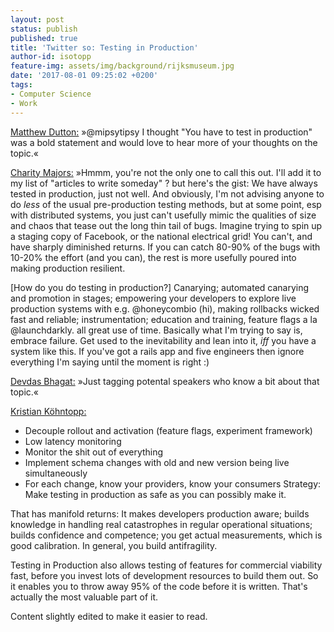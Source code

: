 ```yaml
---
layout: post
status: publish
published: true
title: 'Twitter so: Testing in Production'
author-id: isotopp
feature-img: assets/img/background/rijksmuseum.jpg
date: '2017-08-01 09:25:02 +0200'
tags:
- Computer Science
- Work
---
```

[Matthew Dutton:](https://twitter.com/matthewrdutton/status/892007581639737344)
»@mipsytipsy I thought "You have to test in production" was a bold statement
and would love to hear more of your thoughts on the
topic.«

[Charity Majors:](https://twitter.com/mipsytipsy/status/892048269651484672)
»Hmmm, you're not the only one to call this out. I'll add it to my list of
"articles to write someday" ? but here's the gist: We have always tested in
production, just not well. And obviously, I'm not advising anyone to do
_less_ of the usual pre-production testing methods, but at some point, esp
with distributed systems, you just can't usefully mimic the qualities of
size and chaos that tease out the long thin tail of bugs. Imagine trying to
spin up a staging copy of Facebook, or the national electrical grid! You
can't, and have sharply diminished returns. If you can catch 80-90% of the
bugs with 10-20% the effort (and you can), the rest is more usefully poured
into making production resilient. 

[How do you do testing in production?] Canarying; automated canarying and
promotion in stages; empowering your developers to explore live production
systems with e.g. @honeycombio (hi), making rollbacks wicked fast and
reliable; instrumentation; education and training, feature flags a la
@launchdarkly. all great use of time. Basically what I'm trying to say is,
embrace failure. Get used to the inevitability and lean into it, _iff_ you
have a system like this. If you've got a rails app and five engineers then
ignore everything I'm saying until the moment is right :) 

[Devdas Bhagat:](https://twitter.com/f3ew/status/892277138329612289) »Just
tagging potental speakers who know a bit about that topic.« 

[Kristian Köhntopp:](https://twitter.com/isotopp/status/892281239109083136)
- Decouple rollout and activation (feature flags, experiment framework) 
- Low latency monitoring 
- Monitor the shit out of everything 
- Implement schema changes with old and new version being live simultaneously 
- For each change, know your providers, know your consumers Strategy: Make testing in
production as safe as you can possibly make it.

That has manifold returns: It makes developers production aware; builds
knowledge in handling real catastrophes in regular operational situations;
builds confidence and competence; you get actual measurements, which is good
calibration. In general, you build antifragility.

Testing in Production also allows testing of features for commercial
viability fast, before you invest lots of development resources to build
them out. So it enables you to throw away 95% of the code before it is
written. That's actually the most valuable part of it.

Content slightly edited to make it easier to read.
